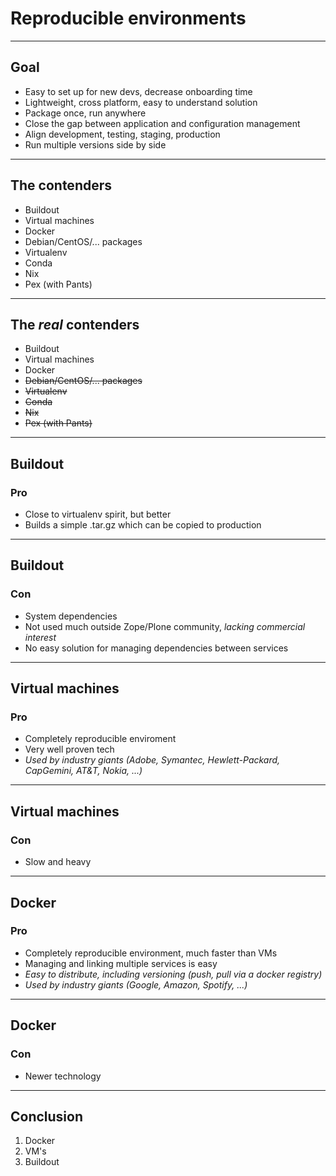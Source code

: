 # Reproducible environments

---

## Goal

<div>
<ul>
<li>Easy to set up for new devs, decrease onboarding time</li>
<li>Lightweight, cross platform, easy to understand solution</li>
<li>Package once, run anywhere</li>
<li>Close the gap between application and configuration management</li>
<li>Align development, testing, staging, production</li>
<li>Run multiple versions side by side</li>
</ul>
</div>
<!-- .element: class="fragment" -->

---

## The contenders

* Buildout
* Virtual machines
* Docker
* Debian/CentOS/... packages
* Virtualenv
* Conda
* Nix
* Pex (with Pants)

---

## The *real* contenders

* Buildout
* Virtual machines
* Docker
* <strike>Debian/CentOS/... packages</strike>
* <strike>Virtualenv</strike>
* <strike>Conda</strike>
* <strike>Nix</strike>
* <strike>Pex (with Pants)</strike>

---

## Buildout

### Pro

* Close to virtualenv spirit, but better
* Builds a simple .tar.gz which can be copied to production

---

## Buildout

### Con

* System dependencies
* Not used much outside Zope/Plone community, *lacking commercial interest*
* No easy solution for managing dependencies between services

---

## Virtual machines

### Pro

* Completely reproducible enviroment
* Very well proven tech
* *Used by industry giants (Adobe, Symantec, Hewlett-Packard, CapGemini, AT&T, Nokia, ...)*
---

## Virtual machines

### Con

* Slow and heavy

---

## Docker

### Pro

* Completely reproducible environment, much faster than VMs
* Managing and linking multiple services is easy
* *Easy to distribute, including versioning (push, pull via a docker registry)*
* *Used by industry giants (Google, Amazon, Spotify, ...)*

---

## Docker

### Con

* Newer technology

---

## Conclusion

1. Docker
2. VM's
3. Buildout
